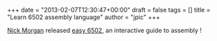 +++
date = "2013-02-07T12:30:47+00:00"
draft = false
tags = []
title = "Learn 6502 assembly language"
author = "jpic"
+++

[Nick Morgan](https://twitter.com/skilldrick) released [easy 6502](http://skilldrick.github.com/easy6502/), an interactive guide to assembly !
